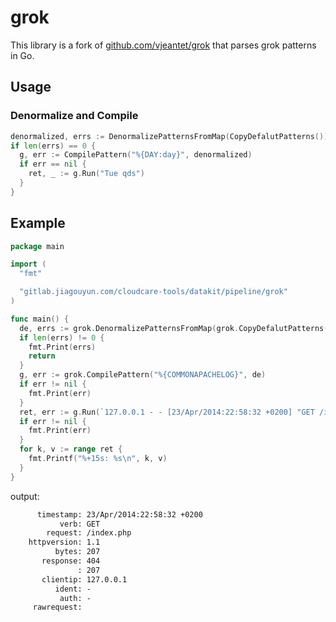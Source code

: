 # grok

This library is a fork of [github.com/vjeantet/grok](https://github.com/vjeantet/grok) that parses grok patterns in Go.

## Usage

### Denormalize and Compile

```go
denormalized, errs := DenormalizePatternsFromMap(CopyDefalutPatterns())
if len(errs) == 0 {
  g, err := CompilePattern("%{DAY:day}", denormalized)
  if err == nil {
    ret, _ := g.Run("Tue qds")
  }
}
```

## Example

```go
package main

import (
  "fmt"

  "gitlab.jiagouyun.com/cloudcare-tools/datakit/pipeline/grok"
)

func main() {
  de, errs := grok.DenormalizePatternsFromMap(grok.CopyDefalutPatterns())
  if len(errs) != 0 {
    fmt.Print(errs)
    return
  }
  g, err := grok.CompilePattern("%{COMMONAPACHELOG}", de)
  if err != nil {
    fmt.Print(err)
  }
  ret, err := g.Run(`127.0.0.1 - - [23/Apr/2014:22:58:32 +0200] "GET /index.php HTTP/1.1" 404 207`)
  if err != nil {
    fmt.Print(err)
  }
  for k, v := range ret {
    fmt.Printf("%+15s: %s\n", k, v)
  }
}

```

output:

```txt
      timestamp: 23/Apr/2014:22:58:32 +0200
           verb: GET
        request: /index.php
    httpversion: 1.1
          bytes: 207
       response: 404
               : 207
       clientip: 127.0.0.1
          ident: -
           auth: -
     rawrequest: 
```
